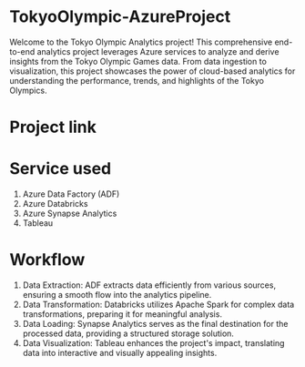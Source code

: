 # TokyoOlympic-AzureProject

Welcome to the Tokyo Olympic Analytics project! This comprehensive end-to-end analytics project leverages Azure services to analyze and derive insights from the Tokyo Olympic Games data. From data ingestion to visualization, this project showcases the power of cloud-based analytics for understanding the performance, trends, and highlights of the Tokyo Olympics.

# Project link

# Service used 
1. Azure Data Factory (ADF)
2. Azure Databricks
3. Azure Synapse Analytics
4. Tableau

# Workflow

1. Data Extraction: ADF extracts data efficiently from various sources, ensuring a smooth flow into the analytics pipeline.
2. Data Transformation: Databricks utilizes Apache Spark for complex data transformations, preparing it for meaningful analysis.
3. Data Loading: Synapse Analytics serves as the final destination for the processed data, providing a structured storage solution.
4. Data Visualization: Tableau enhances the project's impact, translating data into interactive and visually appealing insights.
